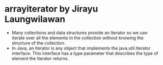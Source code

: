 # arrayiterator by Jirayu Laungwilawan
* Many collections and data structures provide an Iterator so we can iterate over all the elements in the collection without knowing the structure of the collection.
* In Java, an Iterator is any object that implements the java.util.Iterator interface. This interface has a type parameter that describes the type of element the Iterator returns.
